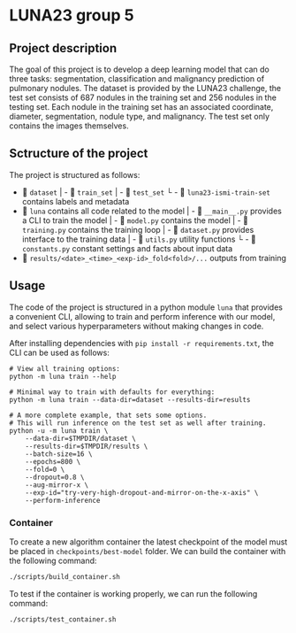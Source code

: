 # LUNA23 group 5

## Project description
The goal of this project is to develop a deep learning model that can do three tasks: segmentation, classification and malignancy prediction of pulmonary nodules. The dataset is provided by the LUNA23 challenge, the test set consists of 687 nodules in the training set and 256 nodules in the testing set. Each nodule in the training set has an associated coordinate, diameter, segmentation, nodule type, and malignancy. The test set only contains the images themselves.

## Sctructure of the project
The project is structured as follows:
 - 📁 `dataset`
    | - 📁 `train_set` 
    | - 📁 `test_set`
    └ - 📄 `luna23-ismi-train-set` contains labels and metadata
 - 📁 `luna` contains all code related to the model
    | - 📄 `__main__.py` provides a CLI to train the model
    | - 📄 `model.py` contains the model
    | - 📄 `training.py` contains the training loop
    | - 📄 `dataset.py` provides interface to the training data
    | - 📄 `utils.py` utility functions 
    └ - 📄 `constants.py` constant settings and facts about input data
 - 📁 `results/<date>_<time>_<exp-id>_fold<fold>/...` outputs from training


## Usage

The code of the project is structured in a python module `luna` that provides a convenient
CLI, allowing to train and perform inference with our model, and select various hyperparameters
without making changes in code. 

After installing dependencies with `pip install -r requirements.txt`,
the CLI can be used as follows:

```
# View all training options:
python -m luna train --help

# Minimal way to train with defaults for everything:
python -m luna train --data-dir=dataset --results-dir=results

# A more complete example, that sets some options.
# This will run inference on the test set as well after training.
python -u -m luna train \
    --data-dir=$TMPDIR/dataset \
    --results-dir=$TMPDIR/results \
    --batch-size=16 \
    --epochs=800 \
    --fold=0 \
    --dropout=0.8 \
    --aug-mirror-x \
    --exp-id="try-very-high-dropout-and-mirror-on-the-x-axis" \
    --perform-inference
```

### Container

To create a new algorithm container the latest checkpoint of the model must be placed in `checkpoints/best-model` folder.
We can build the container with the following command:

```bash
./scripts/build_container.sh
```
To test if the container is working properly, we can run the following command:

```bash
./scripts/test_container.sh
```


